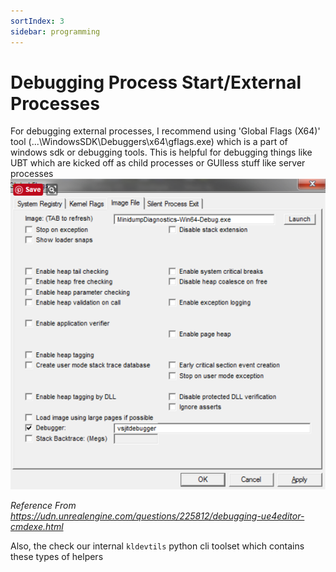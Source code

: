 ```yaml
---
sortIndex: 3
sidebar: programming
---
```


# Debugging Process Start/External Processes

For debugging external processes, I recommend using 'Global Flags (X64)' tool (...\WindowsSDK\Debuggers\x64\gflags.exe) which is a part of windows sdk or debugging tools.
This is helpful for debugging things like UBT which are kicked off as child processes or GUIless stuff like server processes
![GeneralDebug_DebugExternalProcess](../assets/GeneralDebug_DebugExternalProcess.png)

*Reference From <https://udn.unrealengine.com/questions/225812/debugging-ue4editor-cmdexe.html>*

Also, the check our internal `kldevtils` python cli toolset which contains these types of helpers
